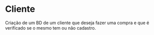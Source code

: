 # Cliente
Criação de um BD  de um cliente que deseja fazer uma compra e que é verificado se o mesmo tem ou não cadastro.
